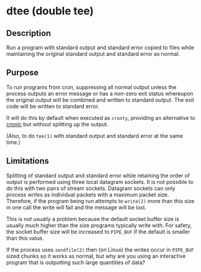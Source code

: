 dtee (double tee)
=================

## Description

Run a program with standard output and standard error copied to files
while maintaining the original standard output and standard error as normal.

## Purpose

To run programs from cron, suppressing all normal output unless the process
outputs an error message or has a non-zero exit status whereupon the original
output will be combined and written to standard output. The exit code will be
written to standard error.

It will do this by default when executed as `cronty`, providing an alternative
to [cronic](http://habilis.net/cronic/) but without splitting up the output.

(Also, to do `tee(1)` with standard output and standard error at the same time.)

## Limitations

Splitting of standard output and standard error while retaining the order of
output is performed using three local datagram sockets. It is not possible to
do this with two pairs of stream sockets. Datagram sockets can only process
writes as individual packets with a maximum packet size. Therefore, if the
program being run attempts to `write(2)` more than this size in one call the
write will fail and the message will be lost.

This is not usually a problem because the default socket buffer size is usually
much higher than the size programs typically write with. For safety, the socket
buffer size will be increased to `PIPE_BUF` if the default is smaller than this
value.

If the process uses `sendfile(2)` then (on Linux) the writes occur in `PIPE_BUF`
sized chunks so it works as normal, but why are you using an interactive
program that is outputting such large quantities of data?
